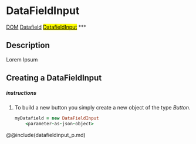 # DataFieldInput
<span class="inheritance">
<a href="#Documentation/core/dom">DOM</a>
<a class="inheritance" href="#Documentation/elements/datafield">Datafield</a>
<a class="inheritance" href="#Documentation/elements/datafieldinput"><mark>DatafieldInput</mark></a>
</span>
***

## Description
Lorem Ipsum

## Creating a DataFieldInput

##### instructions

1. 
	To build a new button you simply create a new object of the type *Button*.
	```coffeescript
	myDatafield = new DataFieldInput
		<parameter-as-json-object>
	```



@@include(datafieldinput_p.md)

